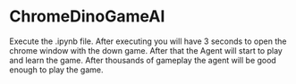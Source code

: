 # ChromeDinoGameAI

Execute the .ipynb file. After executing you will have 3 seconds to open the chrome window with the down game.
After that the Agent will start to play and learn the game.
After thousands of gameplay the agent will be good enough to play the game.
